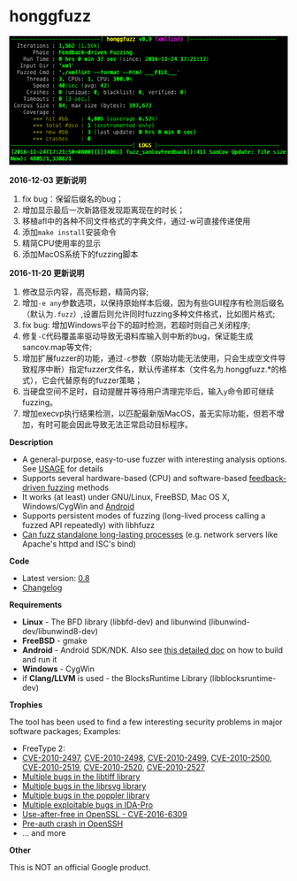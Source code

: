 # honggfuzz #

![](./screen.png)

**2016-12-03 更新说明**

1. fix bug：保留后缀名的bug；
2. 增加显示最后一次新路径发现距离现在的时长；
3. 移植afl中的各种不同文件格式的字典文件，通过-w可直接传递使用
4. 添加`make install`安装命令
5. 精简CPU使用率的显示
6. 添加MacOS系统下的fuzzing脚本

**2016-11-20 更新说明**

1. 修改显示内容，高亮标题，精简内容;
2. 增加`-e any`参数选项，以保持原始样本后缀，因为有些GUI程序有检测后缀名（默认为`.fuzz`）,设置后则允许同时fuzzing多种文件格式，比如图片格式;
3. fix bug: 增加Windows平台下的超时检测，若超时则自己关闭程序;
4. 修复`-C`代码覆盖率驱动导致无语料库输入则中断的bug，保证能生成sancov.map等文件;
5. 增加扩展fuzzer的功能，通过`-c`参数（原始功能无法使用，只会生成空文件导致程序中断）指定fuzzer文件名，默认传递样本（文件名为.honggfuzz.*的格式），它会代替原有的fuzzer策略；
6. 当硬盘空间不足时，自动提醒并等待用户清理完毕后，输入`y`命令即可继续fuzzing。
7. 增加execvp执行结果检测，以匹配最新版MacOS，虽无实际功能，但若不增加，有时可能会因此导致无法正常启动目标程序。

**Description**

  * A general-purpose, easy-to-use fuzzer with interesting analysis options. See [USAGE](https://github.com/google/honggfuzz/blob/master/docs/USAGE.md) for details
  * Supports several hardware-based (CPU) and software-based [feedback-driven fuzzing](https://github.com/google/honggfuzz/blob/master/docs/FeedbackDrivenFuzzing.md) methods
  * It works (at least) under GNU/Linux, FreeBSD, Mac OS X, Windows/CygWin and [Android](https://github.com/google/honggfuzz/blob/master/docs/Android.md)
  * Supports persistent modes of fuzzing (long-lived process calling a fuzzed API repeatedly) with libhfuzz
  * [Can fuzz standalone long-lasting processes](https://github.com/google/honggfuzz/blob/master/docs/AttachingToPid.md) (e.g. network servers like Apache's httpd and ISC's bind)

**Code**

  * Latest version: [0.8](https://github.com/google/honggfuzz/releases/tag/0.8)
  * [Changelog](https://github.com/google/honggfuzz/blob/master/CHANGELOG)

**Requirements**

  * **Linux** - The BFD library (libbfd-dev) and libunwind (libunwind-dev/libunwind8-dev)
  * **FreeBSD** - gmake
  * **Android** - Android SDK/NDK. Also see [this detailed doc](https://github.com/google/honggfuzz/blob/master/docs/Android.md) on how to build and run it
  * **Windows** - CygWin
  * if **Clang/LLVM** is used - the BlocksRuntime Library (libblocksruntime-dev)

**Trophies**

The tool has been used to find a few interesting security problems in major software packages; Examples:

  * FreeType 2:
   * [CVE-2010-2497](https://bugzilla.redhat.com/show_bug.cgi?id=CVE-2010-2497), [CVE-2010-2498](https://bugzilla.redhat.com/show_bug.cgi?id=CVE-2010-2498), [CVE-2010-2499](https://bugzilla.redhat.com/show_bug.cgi?id=CVE-2010-2499), [CVE-2010-2500](https://bugzilla.redhat.com/show_bug.cgi?id=CVE-2010-2500), [CVE-2010-2519](https://bugzilla.redhat.com/show_bug.cgi?id=CVE-2010-2519), [CVE-2010-2520](https://bugzilla.redhat.com/show_bug.cgi?id=CVE-2010-2520), [CVE-2010-2527](https://bugzilla.redhat.com/show_bug.cgi?id=CVE-2010-2527)
  * [Multiple bugs in the libtiff library](http://bugzilla.maptools.org/buglist.cgi?query_format=advanced;emailreporter1=1;email1=robert@swiecki.net;product=libtiff;emailtype1=substring)
  * [Multiple bugs in the librsvg library](https://bugzilla.gnome.org/buglist.cgi?query_format=advanced;emailreporter1=1;email1=robert%40swiecki.net;product=librsvg;emailtype1=substring)
  * [Multiple bugs in the poppler library](http://lists.freedesktop.org/archives/poppler/2010-November/006726.html)
  * [Multiple exploitable bugs in IDA-Pro](https://www.hex-rays.com/bugbounty.shtml)
  * [Use-after-free in OpenSSL - CVE-2016-6309](https://www.openssl.org/news/secadv/20160926.txt)
  * [Pre-auth crash in OpenSSH](https://anongit.mindrot.org/openssh.git/commit/?id=28652bca29046f62c7045e933e6b931de1d16737)
  * ... and more

**Other**

This is NOT an official Google product.
